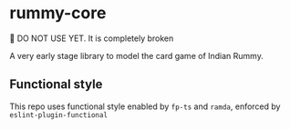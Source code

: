 # rummy-core
:construction:  DO NOT USE YET. It is completely broken

A very early stage library to model the card game of Indian Rummy.



## Functional style

This repo uses functional style enabled by `fp-ts` and `ramda`, enforced by `eslint-plugin-functional`

